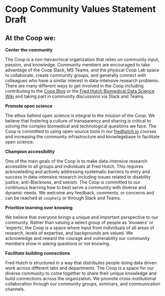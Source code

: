 # Coop Community Values Statement Draft

## At the Coop we:

**Center the community**

The Coop is a non-heirarchical organization that relies on community input, passion, and knowledge. Community members are encouraged to take advantage of the Coop Slack, MS Teams, and the physical Coop Lab space to collaborate, create community groups, and generally connect with colleagues who have a similar interest in data-intensive research problems. There are many different ways to get involved in the Coop including contributing to the [Coop Blog](https://fredhutch.github.io/coop/) or the [Fred Hutch Biomedical Data Science Wiki](https://sciwiki.fredhutch.org/) and taking part in community discussions via Slack and Teams.

**Promote open science**

The ethos behind open science is integral to the mission of the Coop. We believe that fostering a culture of transparency and sharing is critical to solving the complex biomedical and technological questions we face. The Coop is committed to using open-source tools in our [fredhutch.io](http://fredhutch.io) courses and increasing the community infrastructure and knowlegebase to facilitate open science. 

**Champion accessibility**

One of the main goals of the Coop is to make data-intensive research accessible to all groups and individuals at Fred Hutch. This requires acknowleding and actively addressing systematic barriers to entry and success in data-intensive research including issues related to disability justice, anti-Blackness, and sexism. The Coop is committed to our continuous learning how to best serve a community with diverse and dynamic needs. We welcome any feedback, comments, or concerns and can be reached at `coophelp` or through Slack and Teams.

**Prioritize learning over knowing**

We believe that everyone brings a unique and important perspective to our community. Rather than valuing a select group of people as 'knowers' or 'experts', the Coop is a space where input from individuals of all areas of research, levels of expertise, and backgrounds are valued. We acknowledge and reward the courage and vulnerability our community members show in asking questions or not knowing.

**Facilitate building connections**

Fred Hutch is structured in a way that distributes people doing data driven work across different labs and departments. The Coop is a space for our diverse community to come together to share their unique knowledge and build connections across the organization. We promote cross-institutional collaboration through our community groups, seminars, and communication channels.
